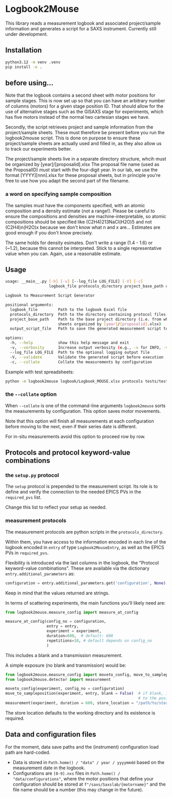 # Logbook2Mouse

This library reads a measurement logbook and associated project/sample information
and generates a script for a SAXS instrument. Currently still under development.

## Installation

```bash
python3.12 -m venv .venv
pip install -e .
```

## before using... 

Note that the logbook contains a second sheet with motor positions for sample stages. 
This is now set up so that you can have an arbitrary number of columns (motors) for a given stage position ID. 
That should allow for the use of alternative stages such as the GISAXS stage for experiments, which has five motors
instead of the normal two cartesian stages we have. 

Secondly, the script retrieves project and sample information from the project/sample sheets. These must therefore 
be present before you run the logbook2mouse script. This is done on purpose to ensure these project/sample sheets
are actually used and filled in, as they also allow us to track our experiments better. 

The project/sample sheets live in a separate directory structure, whcih must be organized by [year]/[proposalid].xlsx
The proposal file name (used as the ProposalID) *must* start with the four-digit year. In our lab, we use the format
[YYYY][nnn].xlsx for these proposal sheets, but in principle you're free to use how you adapt the second part of the
filename. 

### a word on specifying sample composition
The samples must have the components specified, with an atomic composition and a density estimate (not a range!). 
Please be careful to ensure the compositions and densities are machine-interpretable, so atomic compositions should
be specified like (C2H4)213NaCl(H2O)5 and not (C2H4)n(H2O)x because we don't know what n and x are... Estimates are 
good enough if you don't know precisely. 

The same holds for density esimates. Don't write a range (1.4 - 1.6) or (~1.2), because this cannot be interpreted. 
Stick to a single representative value when you can. Again, use a reasonable estimate.

## Usage

```bash
usage: __main__.py [-h] [-v] [--log_file LOG_FILE] [-V] [-c]
                   logbook_file protocols_directory project_base_path output_script_file

Logbook to Measurement Script Generator

positional arguments:
  logbook_file         Path to the logbook Excel file
  protocols_directory  Path to the directory containing protocol files
  project_base_path    Path to the base project directory (i.e. from where you have the project
                       sheets organized by [year]/[proposalid].xlsx)
  output_script_file   Path to save the generated measurement script to

options:
  -h, --help           show this help message and exit
  -v, --verbosity      Increase output verbosity (e.g., -v for INFO, -vv for DEBUG)
  --log_file LOG_FILE  Path to the optional logging output file
  -V, --validate       Validate the generated script before execution
  -c, --collate        Collate the measurements by configuration
```

Example with test spreadsheets:
```bash
python -m logbook2mouse logbook/Logbook_MOUSE.xlsx protocols tests/testdata/projects test_script.py
```

### the `--collate` option

When `--collate` is one of the command-line arguments `logbook2mouse`
sorts the measurements by configuration. This option saves motor
movements. 

Note that this option will finish all measurements at each
configuration before moving to the next, even if their series date is
different. 

For in-situ measurements avoid this option to proceed row by row. 

## Protocols and protocol keyword-value combinations

### the `setup.py` protocol 

The `setup` protocol is prepended to the measurement script. Its role
is to define and verify the connection to the needed EPICS PVs in the
`required_pvs` list.

Change this list to reflect your setup as needed.

### measurement protocols

The measurement protocols are python scripts in the `protocols_directory`.

Within them, you have access to the information encoded in each line
of the logbook encoded in `entry` of type `Logbook2MouseEntry`, as
well as the EPICS PVs in `required_pvs`.

Flexibility is introduced via the last columns in the logbook, the
"Protocol keyword-value combinations". These are available via the dictionary
`entry.additional_parameters` as:
```python
configuration = entry.additional_parameters.get('configuration', None)
```
Keep in mind that the values returned are strings.

In terms of scattering experiments, the main functions you'll likely need are:
```python
from logbook2mouse.measure_config import measure_at_config

measure_at_config(config_no = configuration,
                  entry = entry,
                  experiment = experiment,
                  duration=600,  # default: 600
                  repetitions=10, # default depends on config_no
                  )
```

This includes a blank and a transmission measurement.

A simple exposure (no blank and transmission) would be:
```python
from logbook2mouse.measure_config import moveto_config, move_to_sampleposition
from logbook2mouse.detector import measurement

moveto_config(experiment, config_no = configuration)
move_to_sampleposition(experiment, entry, blank = False)  # if blank, it will move
                                                          # to the positions motor.blank
measurement(experiment, duration = 600, store_location = "/path/to/store_loc")

```

The store location defaults to the working directory and its
existence is required.

## Data and configuration files

For the moment, data save paths and the (instrument) configuration load path are hard-coded.
- Data is stored in `Path.home() / "data" / year / yyyymmdd` based on the measurement date in the logbook.
- Configurations are `[0-9].nxs` files in `Path.home() /
  "data/configurations"`, where the motor positions that define your
  configuration should be stored at `f"/saxs/Saxslab/{motorname}"` and
  the file name should be a number (this may change in the future).
